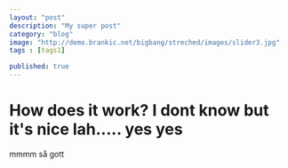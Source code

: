 ```yaml
---
layout: "post"
description: "My super post"
category: "blog"
image: "http://demo.brankic.net/bigbang/streched/images/slider3.jpg"
tags : [tags1]

published: true
---
```


# How does it work? I dont know but it's nice lah..... yes yes

mmmm så gott

